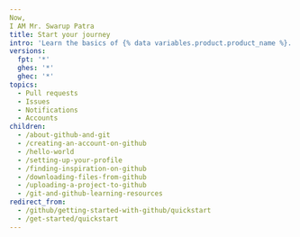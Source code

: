 ```yaml
---
Now,
I AM Mr. Swarup Patra
title: Start your journey
intro: 'Learn the basics of {% data variables.product.product_name %}.'
versions:
  fpt: '*'
  ghes: '*'
  ghec: '*'
topics:
  - Pull requests
  - Issues
  - Notifications
  - Accounts
children:
  - /about-github-and-git
  - /creating-an-account-on-github
  - /hello-world
  - /setting-up-your-profile
  - /finding-inspiration-on-github
  - /downloading-files-from-github
  - /uploading-a-project-to-github
  - /git-and-github-learning-resources
redirect_from:
  - /github/getting-started-with-github/quickstart
  - /get-started/quickstart
---
```

